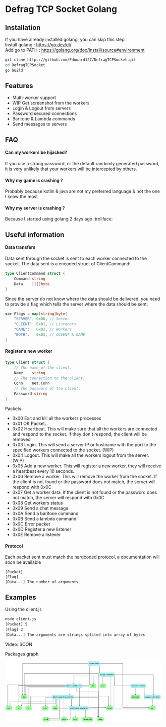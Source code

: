 
# Defrag TCP Socket Golang


## Installation

If you have already installed golang, you can skip this step. \
Install golang : https://go.dev/dl/ \
Add go to PATH : https://golang.org/doc/install/source#environment

```bash
git clone https://github.com/Edouard127/DefragTCPSocket.git
cd DefragTCPSocket
go build
```


## Features

- Multi-worker support
- WIP Get screenshot from the workers
- Login & Logout from servers
- Password secured connections
- Baritone & Lambda commands
- Send messages to servers


## FAQ

#### Can my workers be hijacked?

If you use a strong password, or the default randomly generated password, it is very unlikely that your workers will be intercepted by others.

#### Why my game is crashing ?

Probably because kotlin & java are not my preferred language & not the one I know the most

#### Why my server is crashing ?

Because I started using golang 2 days ago :trollface:


## Useful information

#### Data transfers

Data sent through the socket is sent to each worker connected to the socket.
The data sent is a encoded struct of ClientCommand:

```go
type ClientCommand struct {
	Command string
	Data    [][]byte
}
```

Since the server do not know where the data should be delivered, you need to provide a flag which tells the server where the data should be sent.
```go
var Flags = map[string]byte{
	"SERVER": 0x00, // Server
	"CLIENT": 0x01, // Listeners
	"GAME":   0x02, // Workers
	"BOTH":   0x03, // CLIENT & GAME
}
```


#### Register a new worker

```go
type Client struct {
	// The name of the client.
	Name    string
	// The connection to the client.
	Conn    net.Conn
	// The password of the client.
	Password string
}
```



Packets:

- 0x00 Exit and kill all the workers processes
- 0x01 OK Packet.
- 0x02 Heartbeat. This will make sure that all the workers are connected and respond to the socket. If they don't respond, the client will be removed
- 0x03 Login. This will send a server IP or hostname with the port to the specified workers connected to the socket. (WIP)
- 0x04 Logout. This will make all the workers logout from the server. (WIP)
- 0x05 Add a new worker. This will register a new worker, they will receive a heartbeat every 10 seconds.
- 0x06 Remove a worker. This will remove the worker from the socket. If the client is not found or the password does not match, the server will respond with 0x0C
- 0x07 Get a worker data. If the client is not found or the password does not match, the server will respond with 0x0C
- 0x08 Get workers status
- 0x09 Send a chat message
- 0x0A Send a baritone command
- 0x0B Send a lambda command
- 0x0C Error packet
- 0x0D Register a new listener
- 0x0E Remove a listener


#### Protocol

Each packet sent must match the hardcoded protocol, a documentation will soon be available

```
[Packet]
[Flag]
[Data...] The number of arguments
```




## Examples

Using the client.js

```bash
node client.js
[Packet] 5
[Flag] 2
[Data...] The arguments are strings splited into array of bytes
```

Video: SOON

Packages graph:

![graph](./godepgraph.png)

